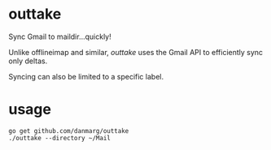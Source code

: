 # outtake
Sync Gmail to maildir...quickly!

Unlike offlineimap and similar, *outtake* uses the Gmail API to efficiently sync
only deltas.

Syncing can also be limited to a specific label.

# usage

```
go get github.com/danmarg/outtake
./outtake --directory ~/Mail
```
